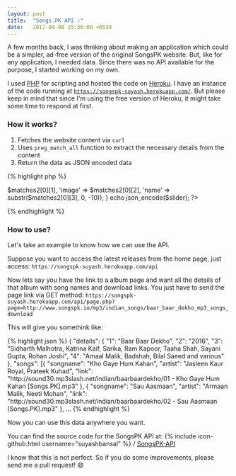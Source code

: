 ```yaml
---
layout: post
title:  "Songs.PK API 🎶"
date:   2017-04-08 15:36:00 +0530
---
```

A few months back, I was thniking about making an application which could be a simpler, ad-free version of the original SongsPK website. But, like for any application, I needed data. Since there was no API available for the purpose, I started working on my own.

I used [PHP][php-home] for scripting and hosted the code on [Heroku][heroku]. I have an instance of the code running at [`https://songspk-suyash.herokuapp.com/`][heroku-project]. But please keep in mind that since I'm using the free version of Heroku, it might take some time to respond at first.

### How it works?

1. Fetches the website content via `curl`
2. Uses `preg_match_all` function to extract the necessary details from the content
3. Return the data as JSON encoded data

{% highlight php %}
<?php
$curl = curl_init();
curl_setopt ($curl, CURLOPT_URL, "http://songspk.io/");
curl_setopt($curl, CURLOPT_RETURNTRANSFER, 1);
$html = curl_exec ($curl);
curl_close ($curl);

$slider = array();

preg_match_all("/leftrightslide\[(\d)\]='(.*?)'/", $html, $matches, PREG_SET_ORDER);

foreach ($matches as $key) {
  preg_match_all("/href=\"(.*)\".*src=\"(.*)\".*alt=\"(.*)\"/", $key[2], $matches2, PREG_SET_ORDER);
  unset($matches2[0][0]);
  $slider[$key[1]] = array('link' => $matches2[0][1], 'image' => $matches2[0][2], 'name' => substr($matches2[0][3], 0, -10));
}
echo json_encode($slider);
?>
{% endhighlight %}

### How to use?

Let's take an example to know how we can use the API.

Suppose you want to access the latest releases from the home page, just access: `https://songspk-suyash.herokuapp.com/api`

Now lets say you have the link to a album page and want all the details of that album with song names and download links. You just have to send the page link via GET method: 
`https://songspk-suyash.herokuapp.com/api/page.php?page=http://www.songspk.io/mp3/indian_songs/baar_baar_dekho_mp3_songs_download` 

This will give you somethink like:

{% highlight json %}
{
"details": {
	"1": "Baar Baar Dekho",
	"2": "2016",
	"3": "Sidharth Malhotra, Katrina Kaif, Sarika, Ram Kapoor, Taaha Shah, Sayani Gupta, Rohan Joshi",
	"4": "Amaal Malik, Badshah, Bilal Saeed and various"
},
"songs": [{
	"songname": "Kho Gaye Hum Kahan",
	"artist": "Jasleen Kaur Royal, Prateek Kuhad",
	"link": "http:\/\/sound30.mp3slash.net\/indian\/baarbaardekho\/01 - Kho Gaye Hum Kahan [Songs.PK].mp3"
}, {
	"songname": "Sau Aasmaan",
	"artist": "Armaan Malik, Neeti Mohan",
	"link": "http:\/\/sound30.mp3slash.net\/indian\/baarbaardekho\/02 - Sau Aasmaan [Songs.PK].mp3"
}, ... 
{% endhighlight %}

Now you can use this data anywhere you want. 

You can find the source code for the SongsPK API at:
{% include icon-github.html username="suyashbansal" %} /
[SongsPK-API](https://github.com/suyashbansal/SongsPK-API)

I know that this is not perfect. So if you do some improvements, please send me a pull request! :smile:

[php-home]: http://www.php.net/
[heroku]:   https://www.heroku.com/
[heroku-project]: https://songspk-suyash.herokuapp.com/
